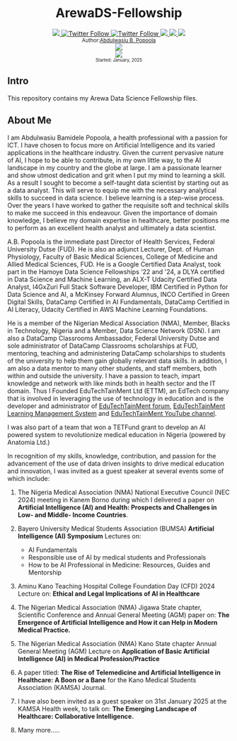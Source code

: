 <div align="center">
    <!--Header Title text-->
    <h1> ArewaDS-Fellowship </h1>
    <!--LinkedIn-->
    <a class="header-badge" target="_blank" href="https://www.linkedin.com/in/abdulwasiu/">
        <img src="https://img.shields.io/badge/Linkedin-%230077B5.svg?logo=linkedin&logoColor=white">
    </a>
    <!--Twitter ETTM-->
    <a class="header-badge" target="_blank" href="https://twitter.com/edutech_tm">
        <img alt="Twitter Follow" src="https://img.shields.io/twitter/follow/edutech_tm?style=social">
    </a>
    <!--Twitter Waga43-->
    <a class="header-badge" target="_blank" href="https://twitter.com/waga43">
        <img alt="Twitter Follow" src="https://img.shields.io/twitter/follow/waga43?style=social">
    </a>
    <!--Github-->
    <a class="header-badge" target="_blank" href="https://github.com/Waga43">
        <img src="https://img.shields.io/badge/GitHub-%23121011.svg?logo=github&logoColor=white">
    </a>
    <!--Gmail-->
    <a class="header-badge" target="_blank" href="https://gmail.com">
        <img src="https://img.shields.io/badge/Gmail-D14836?logo=gmail&logoColor=white">
    </a>
    <!--YouTube ETTM-->
    <a class="header-badge" target="_blank" href="https://www.youtube.com/@edutechtainmentguides">
        <img src="https://img.shields.io/badge/YouTube-%23FF0000.svg?logo=YouTube&logoColor=white">
    </a>
    <br>
    <!--Author-->
    <sub>
        Author:<a href="https://www.linkedin.com/in/abdulwasiu/" target="_blank">Abdulwasiu B. Popoola</a>			<br>
        <a class="header_badge" target="_blank" href="https:edutechtainment.net">
            <img src="https://img.shields.io/badge/Creator-EduTechTainMent-COLOR.svg?logo=LOGO">
        </a>
        <br>
        <!--ETTM Motto-->
        <img src="https://img.shields.io/badge/Over%20Every%20Possessor%20of%20Knowledge%20There%20is%20Some(One)%20Else%20(More)%20Knowledgeable-8A2BE2" target="_blank">
        <br>
        <!--Edition-->
        <small>Started: January, 2025</small>
    </sub>
</div>

## Intro

This repository contains my Arewa Data Science Fellowship files. 

## About Me

I am Abdulwasiu Bamidele Popoola, a health professional with a passion for ICT. I have chosen to focus more on Artificial Intelligence and its varied applications in the healthcare industry. Given the current pervasive nature of AI, I hope to be able to contribute, in my own little way, to the AI landscape in my country and the globe at large. I am a passionate learner and show utmost dedication and grit when I put my mind to learning a skill. As a result I sought to become a self-taught data scientist by starting out as a data analyst. This will serve to equip me with the necessary analytical skills to succeed in data science. I believe learning is a step-wise process. Over the years I have worked to gather the requisite soft and technical skills to make me succeed in this endeavour. Given the importance of domain knowledge, I believe my domain expertise in healthcare, better positions me to perform as an excellent health analyst and ultimately a data scientist. 

A.B. Popoola is the immediate past Director of Health Services, Federal University Dutse (FUD). He is also an adjunct Lecturer, Dept. of Human Physiology, Faculty of Basic Medical Sciences, College of Medicine and Allied Medical Sciences, FUD. He is a Google Certified Data Analyst, took part in the Hamoye Data Science Fellowships ‘22 and '24, a DLYA certified in Data Science and Machine Learning, an ALX-T Udacity Certified Data Analyst, I4GxZuri Full Stack Software Developer, IBM Certified in Python for Data Science and AI, a McKinsey Forward Alumnus, INCO Certified in Green Digital Skills, DataCamp Certified in AI Fundamentals, DataCamp Certified in AI Literacy, Udacity Certified in AWS Machine Learning Foundations. 

He is a member of the Nigerian Medical Association (NMA), Member, Blacks in Technology, Nigeria and a Member, Data Science Network (DSN). I am also a DataCamp Classrooms Ambassador, Federal University Dutse and sole administrator of DataCamp Classrooms scholarships at FUD, mentoring, teaching and administering DataCamp scholarships to students of the university to help them gain globally relevant data skills. In addition, I am also a data mentor to many other students, and staff members, both within and outside the university. I have a passion to teach, impart knowledge and network with like minds both in health sector and the IT domain. Thus I Founded EduTechTainMent Ltd (ETTM), an EdTech company that is involved in leveraging the use of technology in education and is the developer and administrator of [EduTechTainMent forum](https://edutechtainment.net), [EduTechTainMent Learning Management System](https://lms.edutechtainment.net) and [EduTechTainMent YouTube channel](https://www.youtube.com/@edutechtainmentguides).

I was also part of a team that won a TETFund grant to develop an AI powered system to revolutionize medical education in Nigeria (powered by Anatomia Ltd.)

In recognition of my skills, knowledge, contribution, and passion for the advancement of the use of data driven insights to drive medical education and innovation, I was invited as a guest speaker at several events some of which include:

1. The Nigeria Medical Association (NMA) National Executive Council (NEC 2024) meeting in Kanem Borno during which I delivered a paper on **Artificial Intelligence (AI) and Health: Prospects and Challenges in Low- and Middle- Income Countries**. 
2. Bayero University Medical Students Association (BUMSA) **Artificial Intelligence (AI) Symposium** Lectures on:
   - AI Fundamentals
   - Responsible use of AI by medical students and Professionals
   - How to be AI Professional in Medicine: Resources, Guides and Mentorship

3. Aminu Kano Teaching Hospital College Foundation Day (CFD) 2024 Lecture on: **Ethical and Legal Implications of AI in Healthcare**

4. The Nigerian Medical Association (NMA) Jigawa State chapter, Scientific Conference and Annual General Meeting (AGM) paper on: **The Emergence of Artificial Intelligence and How it can Help in Modern Medical Practice.**
5. The Nigerian Medical Association (NMA) Kano State chapter Annual General Meeting (AGM) Lecture on **Application of Basic Artificial Intelligence (AI) in Medical Profession/Practice**
6. A paper titled: **The Rise of Telemedicine and Artificial Intelligence in Healthcare: A Boon or a Bane** for the Kano Medical Students Association (KAMSA) Journal.
7. I have also been invited as a guest speaker on 31st January 2025 at the KAMSA Health week, to talk on: **The Emerging Landscape of Healthcare: Collaborative Intelligence.**
8. Many more.....
